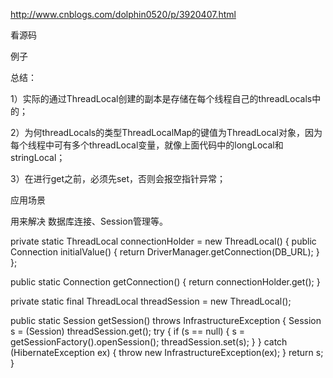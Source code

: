 http://www.cnblogs.com/dolphin0520/p/3920407.html

看源码 


例子



总结：

1）实际的通过ThreadLocal创建的副本是存储在每个线程自己的threadLocals中的；

2）为何threadLocals的类型ThreadLocalMap的键值为ThreadLocal对象，因为每个线程中可有多个threadLocal变量，就像上面代码中的longLocal和stringLocal；

3）在进行get之前，必须先set，否则会报空指针异常；


应用场景

 用来解决 数据库连接、Session管理等。
 
private static ThreadLocal<Connection> connectionHolder = new ThreadLocal<Connection>() {
	public Connection initialValue() {
		return DriverManager.getConnection(DB_URL);
	}
};
 
public static Connection getConnection() {
	return connectionHolder.get();
}


private static final ThreadLocal threadSession = new ThreadLocal();
 
public static Session getSession() throws InfrastructureException {
    Session s = (Session) threadSession.get();
    try {
        if (s == null) {
            s = getSessionFactory().openSession();
            threadSession.set(s);
        }
    } catch (HibernateException ex) {
        throw new InfrastructureException(ex);
    }
    return s;
}